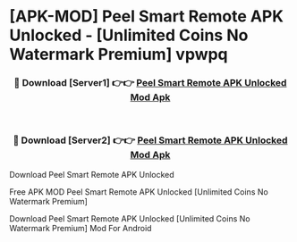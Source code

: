 # [APK-MOD] Peel Smart Remote APK Unlocked - [Unlimited Coins No Watermark Premium] vpwpq



<div align="center">
<h3>🔴 Download [Server1] 👉👉 <a href="https://momento.my/?title=Peel_Smart_Remote_APK_Unlocked">Peel Smart Remote APK Unlocked Mod Apk</a></h3><br>

<h3>🔴 Download [Server2] 👉👉 <a href="https://momento.my/?title=Peel_Smart_Remote_APK_Unlocked">Peel Smart Remote APK Unlocked Mod Apk</a></h3>
</div>



Download Peel Smart Remote APK Unlocked 

Free APK MOD Peel Smart Remote APK Unlocked [Unlimited Coins No Watermark Premium]

Download Peel Smart Remote APK Unlocked [Unlimited Coins No Watermark Premium] Mod For Android
